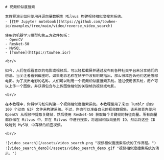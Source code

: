 


    # 视频相似度搜索

    本教程演示如何使用开源向量数据库 Milvus 构建视频相似度搜索系统。
    - [打开 Jupyter notebook](https://github.com/towhee-io/examples/tree/main/video/reverse_video_search)

    使用的机器学习模型和第三方软件包括：
    - OpenCV
    - ResNet-50
    - MySQL
    - [Towhee](https://towhee.io/)

    <br/>

    如今，人们在观看喜欢的电影或视频后，可以轻松截屏并通过发布到各种社交平台来分享他们的想法。当关注者看到截图时，如果电影名称在帖子中没有明确指出，那么很难告诉他们这是哪部电影。为了找出电影的名称，人们可以利用一个视频相似度搜索系统。通过使用该系统，用户可以上传一个图像，并获得包含与上传图像相似的关键帧的视频或电影。

    <br/>

    在本教程中，你将学习如何构建一个视频相似度搜索系统。本教程使用了来自 Tumblr 的约 100 个动态 GIF 文件来构建系统。不过，你也可以准备自己的视频数据集。该系统首先使用 OpenCV 从视频中提取关键帧，然后使用 ResNet-50 获取每个关键帧的特征向量。所有向量都存储在 Milvus 中，并在 Milvus 中进行搜索，将返回相似向量的 ID。然后将这些 ID 映射到 MySQL 中存储的相应视频。

    <br/>

    ![video_search](/assets/video_search.png "视频相似度搜索系统的工作流程。")
    ![video_search_demo](/assets/video_search_demo.gif "视频相似度搜索系统的演示。")

